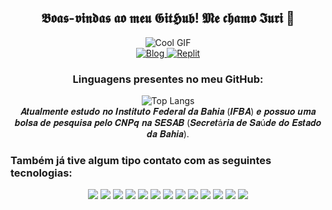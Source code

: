 <div align="center">
  <h2> 𝕭𝖔𝖆𝖘-𝖛𝖎𝖓𝖉𝖆𝖘 𝖆𝖔 𝖒𝖊𝖚 𝕲𝖎𝖙𝕳𝖚𝖇! 𝕸𝖊 𝖈𝖍𝖆𝖒𝖔 𝕴𝖚𝖗𝖎 🦇 </h2>
  <div align="center">
  <img src="https://24.media.tumblr.com/tumblr_ly7z0nezhw1qfryqfo1_500.gif" alt="Cool GIF" />
</div>
  <a href="https://www.linkedin.com/in/iuri-viana-3baa97283/">
    <img src="https://img.shields.io/badge/LinkedIn-000000?style=for-the-badge&logo=linkedin&logoColor=FFFFFF" alt="Blog" />
  </a>
 <a href="https://replit.com/@IuriViana">
    <img src="https://img.shields.io/badge/replit-000000?style=for-the-badge&logo=replit&logoColor=FFFFFF" alt="Replit"/>
  </a>
</div>
<div align="center">
<h3>Linguagens presentes no meu GitHub: </h3>
</div>
<div align="center">
  <img src="https://github-readme-stats.vercel.app/api/top-langs/?username=Drakhull&layout=compact&theme=dracula" alt="Top Langs" />
</div>

<div align="center">
𝑨𝒕𝒖𝒂𝒍𝒎𝒆𝒏𝒕𝒆 𝒆𝒔𝒕𝒖𝒅𝒐 𝒏𝒐 𝑰𝒏𝒔𝒕𝒊𝒕𝒖𝒕𝒐 𝑭𝒆𝒅𝒆𝒓𝒂𝒍 𝒅𝒂 𝑩𝒂𝒉𝒊𝒂 (𝑰𝑭𝑩𝑨) 𝒆 𝒑𝒐𝒔𝒔𝒖𝒐 𝒖𝒎𝒂 𝒃𝒐𝒍𝒔𝒂 𝒅𝒆 𝒑𝒆𝒔𝒒𝒖𝒊𝒔𝒂 𝒑𝒆𝒍𝒐 𝑪𝑵𝑷𝒒 𝒏𝒂 𝑺𝑬𝑺𝑨𝑩 (𝑺𝒆𝒄𝒓𝒆𝒕á𝒓𝒊𝒂 𝒅𝒆 𝑺𝒂ú𝒅𝒆 𝒅𝒐 𝑬𝒔𝒕𝒂𝒅𝒐 𝒅𝒂 𝑩𝒂𝒉𝒊𝒂).
</div>

<div></div>

<h3> Também já tive algum tipo contato com as seguintes tecnologias: </h3>

<div align="center">
  <img src="https://img.shields.io/badge/C-FFFFFF?style=for-the-badge&logo=c&logoColor=000000" />
  <img src="https://img.shields.io/badge/C%23-FFFFFF?style=for-the-badge&logo=c-sharp&logoColor=000000" />
  <img src="https://img.shields.io/badge/Java-FFFFFF?style=for-the-badge&logo=openjdk&logoColor=000000" />
  <img src="https://img.shields.io/badge/Python-FFFFFF?style=for-the-badge&logo=python&logoColor=000000"/>
  <img src="https://img.shields.io/badge/HTML-FFFFFF?style=for-the-badge&logo=html5&logoColor=000000" />
  <img src="https://img.shields.io/badge/CSS-FFFFFF?style=for-the-badge&logo=css3&logoColor=000000" />
  <img src="https://img.shields.io/badge/.NET-FFFFFF?style=for-the-badge&logo=.net&logoColor=000000" />
  <img src="https://img.shields.io/badge/JavaScript-FFFFFF?style=for-the-badge&logo=javascript&logoColor=000000"/>
  <img src="https://img.shields.io/badge/Spring-FFFFFF?style=for-the-badge&logo=spring&logoColor=000000" />
  <img src="https://img.shields.io/badge/Flask-FFFFFF?style=for-the-badge&logo=flask&logoColor=000000" />
  <img src="https://img.shields.io/badge/Django-FFFFFF?style=for-the-badge&logo=django&logoColor=000000" />
  <img src="https://img.shields.io/badge/PostgreSQL-FFFFFF?style=for-the-badge&logo=postgresql&logoColor=000000" />
  <img src="https://img.shields.io/badge/SQLite-FFFFFF?style=for-the-badge&logo=sqlite&logoColor=000000" />
</div>
